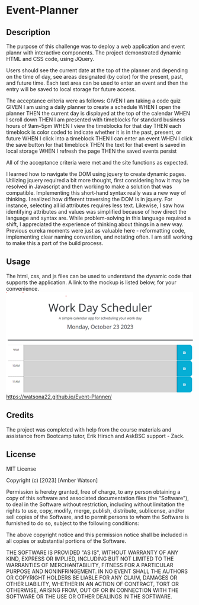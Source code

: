 # Event-Planner
## Description

The purpose of this challenge was to deploy a web application and event plannr with interactive components. The project demonstrated dynamic HTML and CSS code, using JQuery. 

Users should see the current date at the top of the planner and depending on the time of day, see areas designated (by color) for the present, past, and future time. Each text area can be used to enter an event and then the entry will be saved to local storage for future access. 

The acceptance criteria were as follows: 
GIVEN I am taking a code quiz
GIVEN I am using a daily planner to create a schedule
WHEN I open the planner
THEN the current day is displayed at the top of the calendar
WHEN I scroll down
THEN I am presented with timeblocks for standard business hours of 9am&ndash;5pm
WHEN I view the timeblocks for that day
THEN each timeblock is color coded to indicate whether it is in the past, present, or future
WHEN I click into a timeblock
THEN I can enter an event
WHEN I click the save button for that timeblock
THEN the text for that event is saved in local storage
WHEN I refresh the page
THEN the saved events persist

All of the acceptance criteria were met and the site functions as expected.

I learned how to navigate the DOM using jquery to create dynamic pages. Utilizing jquery required a bit more thought, first considering how it may be resolved in Javascript and then working to make a solution that was compatible. Implementing this short-hand syntax really was a new way of thinking. I realized how different traversing the DOM is in jquery. For instance, selecting all id attributes requires less text. Likewise, I saw how identifying attributes and values was simplified because of how direct the language and syntax are. While problem-solving in this language required a shift, I appreciated the experience of thinking about things in a new way. Previous eureka moments were just as valuable here - reformatting code, implementing clear naming convention, and notating often.  I am still working to make this a part of the build process. 
## Usage

The html, css, and js files can be used to understand the dynamic code that supports the application. A link to the mockup is listed below, for your convenience. 
![Event Planner Mockup](./Assets/Event-planner-mockup.png)
https://watsona22.github.io/Event-Planner/

## Credits

The project was completed with help from the course materials and assistance from Bootcamp tutor, Erik Hirsch and AskBSC support - Zack.

## License

MIT License

Copyright (c) [2023] [Amber Watson]

Permission is hereby granted, free of charge, to any person obtaining a copy
of this software and associated documentation files (the "Software"), to deal
in the Software without restriction, including without limitation the rights
to use, copy, modify, merge, publish, distribute, sublicense, and/or sell
copies of the Software, and to permit persons to whom the Software is
furnished to do so, subject to the following conditions:

The above copyright notice and this permission notice shall be included in all
copies or substantial portions of the Software.

THE SOFTWARE IS PROVIDED "AS IS", WITHOUT WARRANTY OF ANY KIND, EXPRESS OR
IMPLIED, INCLUDING BUT NOT LIMITED TO THE WARRANTIES OF MERCHANTABILITY,
FITNESS FOR A PARTICULAR PURPOSE AND NONINFRINGEMENT. IN NO EVENT SHALL THE
AUTHORS OR COPYRIGHT HOLDERS BE LIABLE FOR ANY CLAIM, DAMAGES OR OTHER
LIABILITY, WHETHER IN AN ACTION OF CONTRACT, TORT OR OTHERWISE, ARISING FROM,
OUT OF OR IN CONNECTION WITH THE SOFTWARE OR THE USE OR OTHER DEALINGS IN THE
SOFTWARE.
